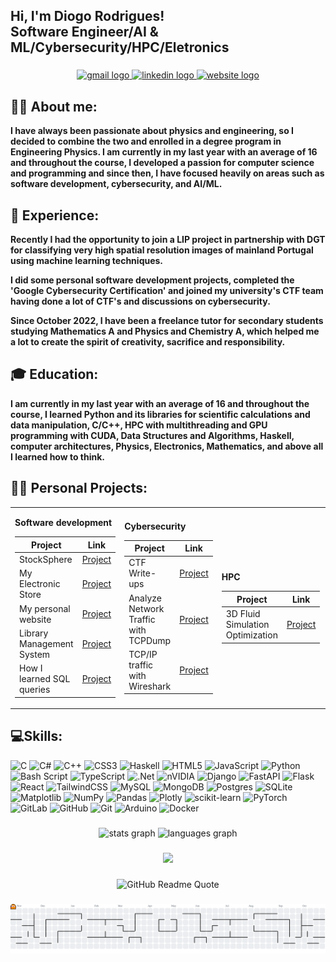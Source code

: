 <h2 align="left">Hi, I'm Diogo Rodrigues!<br>Software Engineer/AI & ML/Cybersecurity/HPC/Eletronics</h2>

###

<div align="center">
  <a href="mailto:dio.rodrigues.04.career@gmail.com" target="_blank">
    <img src="https://img.shields.io/static/v1?message=Gmail&logo=gmail&label=&color=D14836&logoColor=white&labelColor=&style=for-the-badge" height="35" alt="gmail logo" />
  </a>
  
  <a href="https://www.linkedin.com/in/diogo--rodrigues/" target="_blank">
    <img src="https://img.shields.io/static/v1?message=LinkedIn&logo=linkedin&label=&color=0077B5&logoColor=white&labelColor=&style=for-the-badge" height="35" alt="linkedin logo" />
  </a>

  <a href="https://my-personal-website-ivory.vercel.app/" target="_blank">
    <img src="https://img.shields.io/static/v1?message=Website&logo=google-chrome&label=&color=4285F4&logoColor=white&labelColor=&style=for-the-badge" height="35" alt="website logo" />
  </a>
</div>

###

<h2>🙋‍♂️ About me:</h2>
<p><b>I have always been passionate about physics and engineering, so I decided to combine the two and enrolled in a degree program in Engineering Physics. I am currently in my last year with an average of 16 and throughout the course, I developed a passion for computer science and programming and since then, I have focused heavily on areas such as software development, cybersecurity, and AI/ML. </b></p>

<h2>💼 Experience:</h2>
<p><b>Recently I had the opportunity to join a LIP project in partnership with DGT for classifying very high spatial resolution images of mainland Portugal using machine learning techniques.</b></p>
<p><b>I did some personal software development projects, completed the 'Google Cybersecurity Certification' and joined my university's CTF team having done a lot of CTF's and discussions on cybersecurity.</b></p>
<p><b>Since October 2022, I have been a freelance tutor for secondary students studying Mathematics A and Physics and Chemistry A, which helped me a lot to create the spirit of creativity, sacrifice and responsibility.</b></p>

<h2>🎓 Education:</h2>
<b>I am currently in my last year with an average of 16 and throughout the course, I learned Python and its libraries for scientific calculations and data manipulation, C/C++, HPC with multithreading and GPU programming with CUDA, Data Structures and Algorithms, Haskell, computer architectures, Physics, Electronics, Mathematics, and above all I learned how to think.</b>

<h2>👨‍💻 Personal Projects:</h2>

<table>
  <tr>
    <td>

<b>Software development</b>

| Project | Link |
|--|:--:|
| StockSphere | [Project](https://github.com/Diogo-Rodriigues/StockSphere) |
| My Electronic Store | [Project](https://github.com/Diogo-Rodriigues/My_Eletronic_Store) |
| My personal website | [Project](https://github.com/Diogo-Rodriigues/My_personal_website) |
| Library Management System | [Project](https://github.com/Diogo-Rodriigues/LibraryManagementSystem-Cpp) |
| How I learned SQL queries | [Project](https://github.com/Diogo-Rodriigues/How-I-learned-SQL-queries) |

</td>
    <td>

<b>Cybersecurity</b>

| Project | Link |
|--|:--:|
| CTF Write-ups | [Project](https://github.com/Diogo-Rodriigues/CTF-Write-ups) |
| Analyze Network Traffic with TCPDump | [Project](https://github.com/Diogo-Rodriigues/Analyze-Network-Traffic-with-TCPDump) |
| TCP/IP traffic with Wireshark | [Project](https://github.com/Diogo-Rodriigues/TCP-IP-traffic-with-Wireshark) |

</td>
    <td>

<b>HPC</b>

| Project | Link |
|--|:--:|
| 3D Fluid Simulation Optimization | [Project](https://github.com/Diogo-Rodriigues/Cpp-code-optimization-with-parallelism) |

</td>
    <td>

<b>Electronics</b>

| Project | Link |
|--|:--:|
| Manchester Bus Interface | [Project](https://github.com/Diogo-Rodriigues/Manchester-Based-Master-Slave-Bus-Interface-) |
| Biopotential Amplifier | [Project](https://github.com/Diogo-Rodriigues/Instrumentation-Amplifier-for-measuring-biopotentials-generated-by-human-body) |
| RLC Circuit Filter | [Project](https://github.com/Diogo-Rodriigues/The-RLC-circuit-as-a-frequency-filter-series-and-parallel-) |

</td>
  </tr>
</table>


<h2> 💻Skills:</h2>

![C](https://img.shields.io/badge/c-%2300599C.svg?style=for-the-badge&logo=c&logoColor=white) ![C#](https://img.shields.io/badge/c%23-%23239120.svg?style=for-the-badge&logo=csharp&logoColor=white) ![C++](https://img.shields.io/badge/c++-%2300599C.svg?style=for-the-badge&logo=c%2B%2B&logoColor=white) ![CSS3](https://img.shields.io/badge/css3-%231572B6.svg?style=for-the-badge&logo=css3&logoColor=white) ![Haskell](https://img.shields.io/badge/Haskell-5e5086?style=for-the-badge&logo=haskell&logoColor=white) ![HTML5](https://img.shields.io/badge/html5-%23E34F26.svg?style=for-the-badge&logo=html5&logoColor=white) ![JavaScript](https://img.shields.io/badge/javascript-%23323330.svg?style=for-the-badge&logo=javascript&logoColor=%23F7DF1E) ![Python](https://img.shields.io/badge/python-3670A0?style=for-the-badge&logo=python&logoColor=ffdd54) ![Bash Script](https://img.shields.io/badge/bash_script-%23121011.svg?style=for-the-badge&logo=gnu-bash&logoColor=white) ![TypeScript](https://img.shields.io/badge/typescript-%23007ACC.svg?style=for-the-badge&logo=typescript&logoColor=white) ![.Net](https://img.shields.io/badge/.NET-5C2D91?style=for-the-badge&logo=.net&logoColor=white) ![nVIDIA](https://img.shields.io/badge/cuda-000000.svg?style=for-the-badge&logo=nVIDIA&logoColor=green) ![Django](https://img.shields.io/badge/django-%23092E20.svg?style=for-the-badge&logo=django&logoColor=white) ![FastAPI](https://img.shields.io/badge/FastAPI-005571?style=for-the-badge&logo=fastapi) ![Flask](https://img.shields.io/badge/flask-%23000.svg?style=for-the-badge&logo=flask&logoColor=white) ![React](https://img.shields.io/badge/react-%2320232a.svg?style=for-the-badge&logo=react&logoColor=%2361DAFB) ![TailwindCSS](https://img.shields.io/badge/tailwindcss-%2338B2AC.svg?style=for-the-badge&logo=tailwind-css&logoColor=white) ![MySQL](https://img.shields.io/badge/mysql-4479A1.svg?style=for-the-badge&logo=mysql&logoColor=white) ![MongoDB](https://img.shields.io/badge/MongoDB-%234ea94b.svg?style=for-the-badge&logo=mongodb&logoColor=white) ![Postgres](https://img.shields.io/badge/postgres-%23316192.svg?style=for-the-badge&logo=postgresql&logoColor=white) ![SQLite](https://img.shields.io/badge/sqlite-%2307405e.svg?style=for-the-badge&logo=sqlite&logoColor=white) ![Matplotlib](https://img.shields.io/badge/Matplotlib-%23ffffff.svg?style=for-the-badge&logo=Matplotlib&logoColor=black) ![NumPy](https://img.shields.io/badge/numpy-%23013243.svg?style=for-the-badge&logo=numpy&logoColor=white) ![Pandas](https://img.shields.io/badge/pandas-%23150458.svg?style=for-the-badge&logo=pandas&logoColor=white) ![Plotly](https://img.shields.io/badge/Plotly-%233F4F75.svg?style=for-the-badge&logo=plotly&logoColor=white) ![scikit-learn](https://img.shields.io/badge/scikit--learn-%23F7931E.svg?style=for-the-badge&logo=scikit-learn&logoColor=white) ![PyTorch](https://img.shields.io/badge/PyTorch-%23EE4C2C.svg?style=for-the-badge&logo=PyTorch&logoColor=white) ![GitLab](https://img.shields.io/badge/gitlab-%23181717.svg?style=for-the-badge&logo=gitlab&logoColor=white) ![GitHub](https://img.shields.io/badge/github-%23121011.svg?style=for-the-badge&logo=github&logoColor=white) ![Git](https://img.shields.io/badge/git-%23F05033.svg?style=for-the-badge&logo=git&logoColor=white) ![Arduino](https://img.shields.io/badge/-Arduino-00979D?style=for-the-badge&logo=Arduino&logoColor=white) ![Docker](https://img.shields.io/badge/docker-%230db7ed.svg?style=for-the-badge&logo=docker&logoColor=white)


###

<div align="center">
  <img src="https://github-readme-stats.vercel.app/api?username=Diogo-Rodriigues&hide_title=false&hide_rank=false&show_icons=true&include_all_commits=true&count_private=true&disable_animations=false&theme=dracula&locale=en&hide_border=false" height="150" alt="stats graph"  />
  <img src="https://github-readme-stats.vercel.app/api/top-langs?username=Diogo-Rodriigues&locale=en&hide_title=false&layout=compact&card_width=320&langs_count=5&theme=dracula&hide_border=false" height="150" alt="languages graph"  />
</div>

###

<div align="center">
  <img src="https://profile-counter.glitch.me/Diogo-Rodriigues/count.svg?"  />
</div>

###

<div align="center">
  <img src="https://quotes-github-readme.vercel.app/api?type=horizontal&theme=radical" alt="GitHub Readme Quote" />
</div>

###

<picture>
  <source media="(prefers-color-scheme: dark)" srcset="https://raw.githubusercontent.com/Diogo-Rodriigues/Diogo-Rodriigues/output/pacman-contribution-graph-dark.svg">
  <source media="(prefers-color-scheme: light)" srcset="https://raw.githubusercontent.com/Diogo-Rodriigues/Diogo-Rodriigues/output/pacman-contribution-graph.svg">
  <img alt="pacman contribution graph" src="https://raw.githubusercontent.com/Diogo-Rodriigues/Diogo-Rodriigues/output/pacman-contribution-graph.svg">
</picture>
